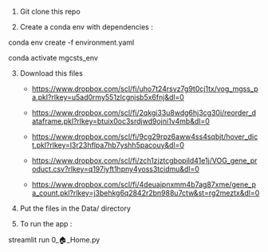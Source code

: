 1. Git clone this repo

2. Create a conda env with dependencies :

conda env create -f environment.yaml

conda activate mgcsts_env

<!-- # For Mgss Analysis : -->


3. Download this files

    - https://www.dropbox.com/scl/fi/uho7t24rsvz7g9t0cj1tx/vog_mgss_pa.pkl?rlkey=u5ad0rmy551zlcgnjsb5x6fnj&dl=0

    - https://www.dropbox.com/scl/fi/2qkgi33u8wdg6hj3cg30i/reorder_dataframe.pkl?rlkey=btuix0oc3srdjwd9ojni1v4mb&dl=0

    - https://www.dropbox.com/scl/fi/9cg29rpz6aww4ss4sqbjt/hover_dict.pkl?rlkey=l3r23hflpa7hb7yshh5pacouy&dl=0

    - https://www.dropbox.com/scl/fi/zch1zjztcgbopild41e1j/VOG_gene_product.csv?rlkey=q197iyft1hpny4yoss3tcidmu&dl=0
    
    - https://www.dropbox.com/scl/fi/4deuajpnxmm4b7ag87xme/gene_pa_count.pkl?rlkey=j3behkg6q2842r2bn988u7ctw&st=rg2meztx&dl=0

4. Put the files in the Data/ directory

5. To run the app : 

streamlit run 0_🏠_Home.py

<!-- # For metabolomic analysis : download this file

1. Download this file
    - https://www.dropbox.com/scl/fi/hoxcb67zuur6b75z7banw/log_norm.pkl?rlkey=p68nhasjr1ccx7rt543vae6st&dl=0

2. Put the file in Data/ directory -->

